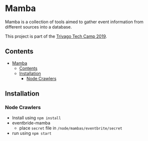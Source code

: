 # Mamba

Mamba is a collection of tools aimed to gather event information from different sources into a database.

This project is part of the [Trivago Tech Camp 2019](https://techcamp.trivago.com/).

## Contents

- [Mamba](#mamba)
  - [Contents](#contents)
  - [Installation](#installation)
    - [Node Crawlers](#node-crawlers)

## Installation

### Node Crawlers

- Install using `npm install`
- eventbride-mamba
  - place `secret` file in `/node/mambas/eventbrite/secret`
- run using `npm start`
